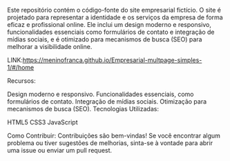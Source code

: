 Este repositório contém o código-fonte do site empresarial fictício. O site é projetado para representar a identidade e os serviços da empresa de forma eficaz e profissional online. Ele inclui um design moderno e responsivo, funcionalidades essenciais como formulários de contato e integração de mídias sociais, e é otimizado para mecanismos de busca (SEO) para melhorar a visibilidade online.

LINK:https://meninofranca.github.io/Empresarial-multpage-simples-1/#/home

Recursos:

Design moderno e responsivo. Funcionalidades essenciais, como formulários de contato. Integração de mídias sociais. Otimização para mecanismos de busca (SEO). Tecnologias Utilizadas:

HTML5 CSS3 JavaScript

Como Contribuir: Contribuições são bem-vindas! Se você encontrar algum problema ou tiver sugestões de melhorias, sinta-se à vontade para abrir uma issue ou enviar um pull request.
